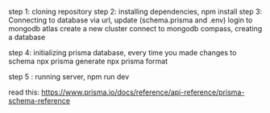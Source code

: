 step 1: cloning repository
step 2: installing dependencies, npm install
step 3: Connecting to database via url, update (schema.prisma and .env) 
    login to mongodb atlas create a new cluster
    connect to mongodb compass, creating a database

step 4: initializing prisma database, every time you made changes to schema 
npx prisma generate
npx prisma format

step 5 : running server, npm run dev

read this: https://www.prisma.io/docs/reference/api-reference/prisma-schema-reference